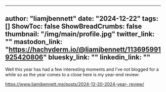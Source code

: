 
---
author: "liamjbennett"
date: "2024-12-22"
tags: []
ShowToc: false
ShowBreadCrumbs: false
thumbnail: "/img/main/profile.jpg"
twitter_link: ""
mastodon_link: "https://hachyderm.io/@liamjbennett/113695991925420806"
bluesky_link: ""
linkedin_link: ""
---

Well this year has had a few interesting moments and I've not blogged for a
while so as the year comes to a close here is my year-end review:

[https://www.liamjbennett.me/posts/2024-12-20-2024-year-
review/](https://www.liamjbennett.me/posts/2024-12-20-2024-year-review/)


        